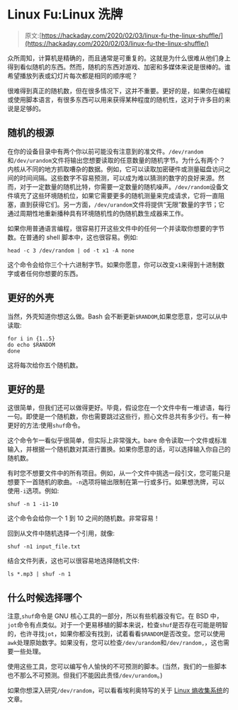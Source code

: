 # Linux Fu:Linux 洗牌

> 原文:[https://hackaday.com/2020/02/03/linux-fu-the-linux-shuffle/](https://hackaday.com/2020/02/03/linux-fu-the-linux-shuffle/)

众所周知，计算机是精确的，而且通常是可重复的。这就是为什么很难从他们身上得到看似随机的东西。然而，随机的东西对游戏、加密和多媒体来说是很棒的。谁希望播放列表或幻灯片每次都是相同的顺序呢？

很难得到真正的随机数，但在很多情况下，这并不重要。更好的是，如果你在编程或使用脚本语言，有很多东西可以用来获得某种程度的随机性，这对于许多目的来说是足够的。

## 随机的根源

在你的设备目录中有两个你以前可能没有注意到的准文件。`/dev/random`和`/dev/urandom`文件将输出您想要读取的任意数量的随机字节。为什么有两个？内核从不同的地方抓取嘈杂的数据。例如，它可以读取加密硬件或测量磁盘访问之间的时间间隔。这些数字不容易预测，可以成为难以猜测的数字的良好来源。然而，对于一定数量的随机比特，你需要一定数量的随机噪声。`/dev/random`设备文件填充了这些环境随机位，如果它需要更多的随机测量来完成请求，它将一直阻塞，直到获得它们。另一方面，`/dev/urandom`文件将提供“无限”数量的字节；它通过周期性地重新播种具有环境随机性的伪随机数生成器来工作。

如果你用普通语言编程，很容易打开这些文件中的任何一个并读取你想要的字节数。在普通的 shell 脚本中，这也很容易。例如:

```
head -c 3 /dev/random | od -t x1 -A none
```

这个命令会给你三个十六进制字节。如果你愿意，你可以改变`x1`来得到十进制数字或者任何你想要的东西。

## 更好的外壳

当然，外壳知道你想这么做。Bash 会不断更新`$RANDOM`,如果您愿意，您可以从中读取:

```
for i in {1..5}
do echo $RANDOM
done
```

这将每次给你五个随机数。

## 更好的是

这很简单，但我们还可以做得更好。毕竟，假设您在一个文件中有一堆谚语，每行一句。即使是一个随机数，你也需要跳过这些行，担心文件总共有多少行。有一种更好的方法:使用`shuf`命令。

这个命令乍一看似乎很简单，但实际上非常强大。bare 命令读取一个文件或标准输入，并根据一个随机数对其进行置换。如果你愿意的话，可以选择输入你自己的随机数。

有时您不想要文件中的所有项目。例如，从一个文件中挑选一段引文，您可能只是想要下一首随机的歌曲。`-n`选项将输出限制在第一行或多行。如果想洗牌，可以使用`-i`选项。例如:

```
shuf -n 1 -i1-10
```

这个命令会给你一个 1 到 10 之间的随机数。非常容易！

回到从文件中随机选择一个引用，就像:

```
shuf -n1 input_file.txt
```

结合文件列表，这也可以很容易地选择随机文件:

```
ls *.mp3 | shuf -n 1
```

## 什么时候选择哪个

注意,`shuf`命令是 GNU 核心工具的一部分，所以有些机器没有它。在 BSD 中，`jot`命令有点类似。对于一个更易移植的脚本来说，检查`shuf`是否存在可能是明智的，也许寻找`jot`，如果你都没有找到，试着看看`$RANDOM`是否改变。您可以使用`awk`处理原始数字。如果没有，您可以检查`/dev/urandom`和`/dev/random,`，这也需要一些处理。

使用这些工具，您可以编写令人愉快的不可预测的脚本。(当然，我们的一些脚本也不那么不可预测。但我们不能因此责怪`/dev/urandom`。)

如果你想深入研究`/dev/random`，可以看看埃利奥特写的关于 [Linux 熵收集系统](https://hackaday.com/2017/11/02/what-is-entropy-and-how-do-i-get-more-of-it/)的文章。